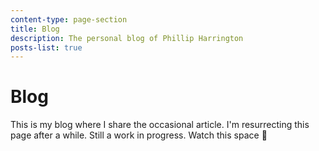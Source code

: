 ```yaml
---
content-type: page-section
title: Blog
description: The personal blog of Phillip Harrington
posts-list: true
---
```

# Blog

This is my blog where I share the occasional article. I'm resurrecting this page after a while. Still a work in progress. Watch this space 🙂
